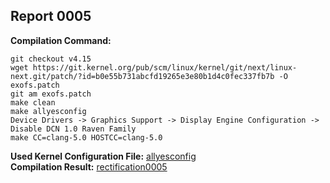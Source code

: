 ## Report 0005 #  
**Compilation Command:**  
```
git checkout v4.15
wget https://git.kernel.org/pub/scm/linux/kernel/git/next/linux-next.git/patch/?id=b0e55b731abcfd19265e3e80b1d4c0fec337fb7b -O exofs.patch  
git am exofs.patch
make clean
make allyesconfig
Device Drivers -> Graphics Support -> Display Engine Configuration -> Disable DCN 1.0 Raven Family
make CC=clang-5.0 HOSTCC=clang-5.0
```  
**Used Kernel Configuration File:** [allyesconfig](../../../config-files/v4.15/amd_dcn_10_not_set_config)  
**Compilation Result:** [rectification0005](../../../rectification-reports/rectification0005.md)  
